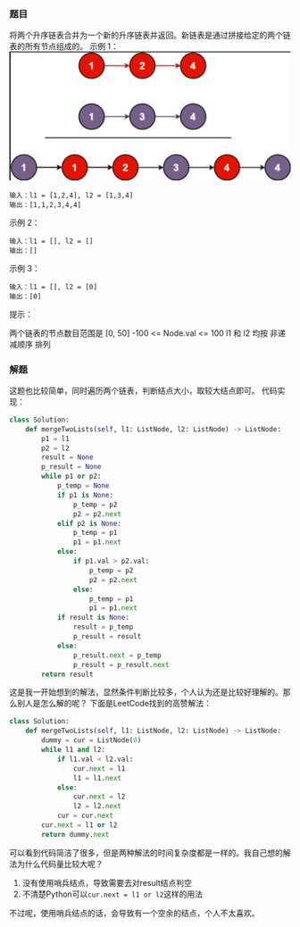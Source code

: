 ### 题目
将两个升序链表合并为一个新的升序链表并返回。新链表是通过拼接给定的两个链表的所有节点组成的。 
示例 1：
![示例](example.png)
```
输入：l1 = [1,2,4], l2 = [1,3,4]
输出：[1,1,2,3,4,4]
```

示例 2：
```
输入：l1 = [], l2 = []
输出：[]
```

示例 3：
```
输入：l1 = [], l2 = [0]
输出：[0]
```

提示：

两个链表的节点数目范围是 [0, 50]
-100 <= Node.val <= 100
l1 和 l2 均按 非递减顺序 排列

### 解题
这题也比较简单，同时遍历两个链表，判断结点大小，取较大结点即可。
代码实现：
```py
class Solution:
    def mergeTwoLists(self, l1: ListNode, l2: ListNode) -> ListNode:
        p1 = l1
        p2 = l2
        result = None
        p_result = None
        while p1 or p2:
            p_temp = None
            if p1 is None:
                p_temp = p2
                p2 = p2.next
            elif p2 is None:
                p_temp = p1
                p1 = p1.next
            else:
                if p1.val > p2.val:
                    p_temp = p2
                    p2 = p2.next
                else:
                    p_temp = p1
                    p1 = p1.next
            if result is None:
                result = p_temp
                p_result = result
            else:
                p_result.next = p_temp
                p_result = p_result.next
        return result
```
这是我一开始想到的解法，显然条件判断比较多，个人认为还是比较好理解的。那么别人是怎么解的呢？
下面是LeetCode找到的高赞解法：
```py
class Solution:
    def mergeTwoLists(self, l1: ListNode, l2: ListNode) -> ListNode:
        dummy = cur = ListNode(0)
        while l1 and l2:
            if l1.val < l2.val:
                cur.next = l1
                l1 = l1.next
            else:
                cur.next = l2
                l2 = l2.next
            cur = cur.next
        cur.next = l1 or l2
        return dummy.next
```
可以看到代码简洁了很多，但是两种解法的时间复杂度都是一样的。我自己想的解法为什么代码量比较大呢？
1. 没有使用哨兵结点，导致需要去对result结点判空
2. 不清楚Python可以``cur.next = l1 or l2``这样的用法

不过呢，使用哨兵结点的话，会导致有一个空余的结点，个人不太喜欢。